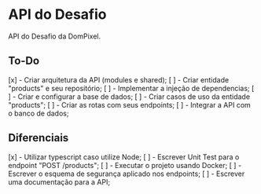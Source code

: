 # API do Desafio

API do Desafio da DomPixel.

## To-Do

[x] - Criar arquitetura da API (modules e shared);
[ ] - Criar entidade "products" e seu repositório;
[ ] - Implementar a injeção de dependencias;
[ ] - Criar e configurar a base de dados;
[ ] - Criar casos de uso da entidade "products";
[ ] - Criar as rotas com seus endpoints;
[ ] - Integrar a API com o banco de dados;

## Diferenciais

[x] - Utilizar typescript caso utilize Node;
[ ] - Escrever Unit Test para o endpoint "POST /products";
[ ] - Executar o projeto usando Docker;
[ ] - Escrever o esquema de segurança aplicado nos endpoints;
[ ] - Escrever uma documentação para a API;
